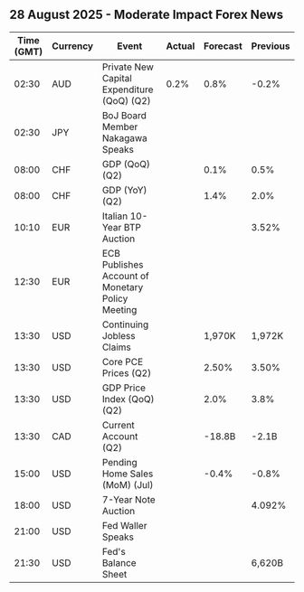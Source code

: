 ## 28 August 2025 - Moderate Impact Forex News

| Time (GMT) | Currency | Event | Actual | Forecast | Previous |
|------|----------|-------|--------|----------|----------|
| 02:30 | AUD | Private New Capital Expenditure (QoQ) (Q2) | 0.2% | 0.8% | -0.2% |
| 02:30 | JPY | BoJ Board Member Nakagawa Speaks |  |  |  |
| 08:00 | CHF | GDP (QoQ) (Q2) |  | 0.1% | 0.5% |
| 08:00 | CHF | GDP (YoY) (Q2) |  | 1.4% | 2.0% |
| 10:10 | EUR | Italian 10-Year BTP Auction |  |  | 3.52% |
| 12:30 | EUR | ECB Publishes Account of Monetary Policy Meeting |  |  |  |
| 13:30 | USD | Continuing Jobless Claims |  | 1,970K | 1,972K |
| 13:30 | USD | Core PCE Prices (Q2) |  | 2.50% | 3.50% |
| 13:30 | USD | GDP Price Index (QoQ) (Q2) |  | 2.0% | 3.8% |
| 13:30 | CAD | Current Account (Q2) |  | -18.8B | -2.1B |
| 15:00 | USD | Pending Home Sales (MoM) (Jul) |  | -0.4% | -0.8% |
| 18:00 | USD | 7-Year Note Auction |  |  | 4.092% |
| 21:00 | USD | Fed Waller Speaks |  |  |  |
| 21:30 | USD | Fed's Balance Sheet |  |  | 6,620B |
